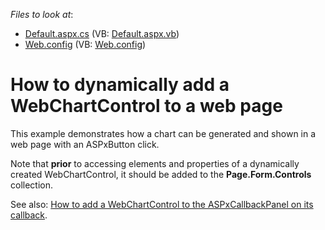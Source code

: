 <!-- default file list -->
*Files to look at*:

* [Default.aspx.cs](./CS/WebChartRuntime/Default.aspx.cs) (VB: [Default.aspx.vb](./VB/WebChartRuntime/Default.aspx.vb))
* [Web.config](./CS/WebChartRuntime/Web.config) (VB: [Web.config](./VB/WebChartRuntime/Web.config))
<!-- default file list end -->
# How to dynamically add a WebChartControl to a web page


<p>This example demonstrates how a chart can be generated and shown in a web page with an ASPxButton click.</p><p>Note that <strong>prior</strong> to accessing elements and properties of a dynamically created WebChartControl, it should be added to the <strong>Page.Form.Controls</strong> collection.</p><p>See also: <a href="https://www.devexpress.com/Support/Center/p/E568">How to add a WebChartControl to the ASPxCallbackPanel on its callback</a>.</p>

<br/>


